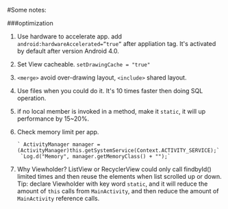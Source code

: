 #Some notes:

###optimization

1. Use hardware to accelerate app. 
add `android:hardwareAccelerated=”true”` after appliation tag. It's activated by default after version Android 4.0.

2. Set View cacheable. 
`setDrawingCache = "true"`

3. `<merge>` avoid over-drawing layout,  `<include>` shared layout.
4. Use files when you could do it. It's 10 times faster then doing SQL operation.
5. if no local member is invoked in a method, make it `static`, it will up performance by 15~20%.
6. Check memory limit per app.

       ` ActivityManager manager = (ActivityManager)this.getSystemService(Context.ACTIVITY_SERVICE);`
        `Log.d("Memory", manager.getMemoryClass() + "");`

7. Why Viewholder? 
ListView or RecyclerView could only call findbyId() limited times and then reuse the elements when list scrolled up or down.   Tip: declare Viewholder with key word `static`, and it will reduce the amount of `this` calls from `MainActivity`, and then reduce the amount of `MainActivity` reference calls.